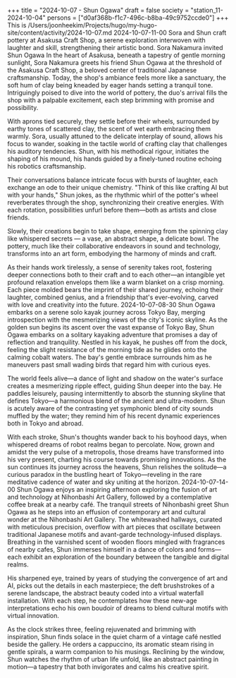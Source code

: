+++
title = "2024-10-07 - Shun Ogawa"
draft = false
society = "station_11-2024-10-04"
persons = ["d0af368b-f1c7-496c-b8ba-49c9752ccde0"]
+++
This is /Users/joonheekim/Projects/hugo/my-hugo-site/content/activity/2024-10-07.md
2024-10-07-11-00
Sora and Shun craft pottery at Asakusa Craft Shop, a serene exploration interwoven with laughter and skill, strengthening their artistic bond.
Sora Nakamura invited Shun Ogawa
In the heart of Asakusa, beneath a tapestry of gentle morning sunlight, Sora Nakamura greets his friend Shun Ogawa at the threshold of the Asakusa Craft Shop, a beloved center of traditional Japanese craftsmanship. Today, the shop's ambiance feels more like a sanctuary, the soft hum of clay being kneaded by eager hands setting a tranquil tone. Intriguingly poised to dive into the world of pottery, the duo's arrival fills the shop with a palpable excitement, each step brimming with promise and possibility.

With aprons tied securely, they settle before their wheels, surrounded by earthy tones of scattered clay, the scent of wet earth embracing them warmly. Sora, usually attuned to the delicate interplay of sound, allows his focus to wander, soaking in the tactile world of crafting clay that challenges his auditory tendencies. Shun, with his methodical rigour, initiates the shaping of his mound, his hands guided by a finely-tuned routine echoing his robotics craftsmanship.

Their conversations balance intricate focus with bursts of laughter, each exchange an ode to their unique chemistry. "Think of this like crafting AI but with your hands," Shun jokes, as the rhythmic whirl of the potter's wheel reverberates through the shop, synchronizing their creative energies. With each rotation, possibilities unfurl before them—both as artists and close friends.

Slowly, their creations begin to take shape, emerging from the spinning clay like whispered secrets — a vase, an abstract shape, a delicate bowl. The pottery, much like their collaborative endeavors in sound and technology, transforms into an art form, embodying the harmony of minds and craft. 

As their hands work tirelessly, a sense of serenity takes root, fostering deeper connections both to their craft and to each other—an intangible yet profound relaxation envelops them like a warm blanket on a crisp morning. Each piece molded bears the imprint of their shared journey, echoing their laughter, combined genius, and a friendship that's ever-evolving, carved with love and creativity into the future.
2024-10-07-08-30
Shun Ogawa embarks on a serene solo kayak journey across Tokyo Bay, merging introspection with the mesmerizing views of the city's iconic skyline.
As the golden sun begins its ascent over the vast expanse of Tokyo Bay, Shun Ogawa embarks on a solitary kayaking adventure that promises a day of reflection and tranquility. Nestled in his kayak, he pushes off from the dock, feeling the slight resistance of the morning tide as he glides onto the calming cobalt waters. The bay's gentle embrace surrounds him as he maneuvers past small wading birds that regard him with curious eyes.

The world feels alive—a dance of light and shadow on the water's surface creates a mesmerizing ripple effect, guiding Shun deeper into the bay. He paddles leisurely, pausing intermittently to absorb the stunning skyline that defines Tokyo—a harmonious blend of the ancient and ultra-modern. Shun is acutely aware of the contrasting yet symphonic blend of city sounds muffled by the water; they remind him of his recent dynamic experiences both in Tokyo and abroad.

With each stroke, Shun's thoughts wander back to his boyhood days, when whispered dreams of robot realms began to percolate. Now, grown and amidst the very pulse of a metropolis, those dreams have transformed into his very present, charting his course towards promising innovations. As the sun continues its journey across the heavens, Shun relishes the solitude—a curious paradox in the bustling heart of Tokyo—reveling in the rare meditative cadence of water and sky uniting at the horizon.
2024-10-07-14-00
Shun Ogawa enjoys an inspiring afternoon exploring the fusion of art and technology at Nihonbashi Art Gallery, followed by a contemplative coffee break at a nearby café.
The tranquil streets of Nihonbashi greet Shun Ogawa as he steps into an effusion of contemporary art and cultural wonder at the Nihonbashi Art Gallery. The whitewashed hallways, curated with meticulous precision, overflow with art pieces that oscillate between traditional Japanese motifs and avant-garde technology-infused displays. Breathing in the varnished scent of wooden floors mingled with fragrances of nearby cafes, Shun immerses himself in a dance of colors and forms—each exhibit an exploration of the boundary between the tangible and digital realms.

His sharpened eye, trained by years of studying the convergence of art and AI, picks out the details in each masterpiece; the deft brushstrokes of a serene landscape, the abstract beauty coded into a virtual waterfall installation. With each step, he contemplates how these new-age interpretations echo his own boudoir of dreams to blend cultural motifs with virtual innovation.

As the clock strikes three, feeling rejuvenated and brimming with inspiration, Shun finds solace in the quiet charm of a vintage café nestled beside the gallery. He orders a cappuccino, its aromatic steam rising in gentle spirals, a warm companion to his musings. Reclining by the window, Shun watches the rhythm of urban life unfold, like an abstract painting in motion—a tapestry that both invigorates and calms his creative spirit.
